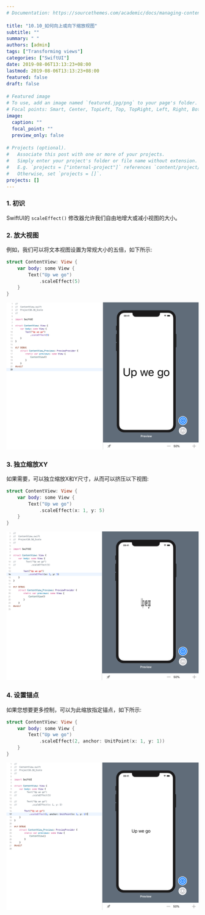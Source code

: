 ```yaml
---
# Documentation: https://sourcethemes.com/academic/docs/managing-content/

title: "10.10_如何向上或向下缩放视图"
subtitle: ""
summary: " "
authors: [admin]
tags: ["Transforming views"]
categories: ["SwiftUI"]
date: 2019-08-06T13:13:23+08:00
lastmod: 2019-08-06T13:13:23+08:00
featured: false
draft: false

# Featured image
# To use, add an image named `featured.jpg/png` to your page's folder.
# Focal points: Smart, Center, TopLeft, Top, TopRight, Left, Right, BottomLeft, Bottom, BottomRight.
image:
  caption: ""
  focal_point: ""
  preview_only: false

# Projects (optional).
#   Associate this post with one or more of your projects.
#   Simply enter your project's folder or file name without extension.
#   E.g. `projects = ["internal-project"]` references `content/project/deep-learning/index.md`.
#   Otherwise, set `projects = []`.
projects: []
---
```

<!-- more -->
### 1. 初识
SwiftUI的 `scaleEffect()` 修改器允许我们自由地增大或减小视图的大小。

### 2. 放大视图
例如，我们可以将文本视图设置为常规大小的五倍，如下所示:
```swift
struct ContentView: View {
    var body: some View {
        Text("Up we go")
            .scaleEffect(5)
    }
}
```
![10.10_scale_up_5](img/10.10_scale_up_5.png "Make a text view five times its regular size")

### 3. 独立缩放XY
如果需要，可以独立缩放X和Y尺寸，从而可以挤压以下视图:
```swift
struct ContentView: View {
    var body: some View {
        Text("Up we go")
            .scaleEffect(x: 1, y: 5)
    }
}
```
![10.10_scale_x_y](img/10.10_scale_x_y.png "Scale the X and Y dimensions independently")

### 4. 设置锚点
如果您想要更多控制，可以为此缩放指定锚点，如下所示:
```swift
struct ContentView: View {
    var body: some View {
        Text("Up we go")
            .scaleEffect(2, anchor: UnitPoint(x: 1, y: 1))
    }
}
```
![10.10_scale_with_anchor](img/10.10_scale_with_anchor.png "Specify an anchor")